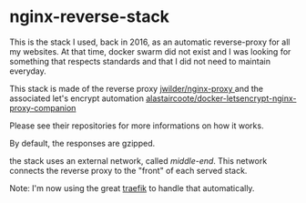 # nginx-reverse-stack

This is the stack I used, back in 2016, as an automatic reverse-proxy for all my websites.
At that time, docker swarm did not exist and I was looking for something that respects standards and that I did not need to maintain everyday.

This stack is made  of the reverse proxy [jwilder/nginx-proxy ](https://github.com/jwilder/nginx-proxy) and the associated let's encrypt automation [alastaircoote/docker-letsencrypt-nginx-proxy-companion](https://github.com/alastaircoote/docker-letsencrypt-nginx-proxy-companion)

Please see their repositories for more informations on how it works.

By default, the responses are gzipped.

the stack uses an external network, called *middle-end*. This network connects the reverse proxy to the "front" of each served stack.

Note: I'm now using the great [traefik](https://traefik.io/) to handle that automatically.
